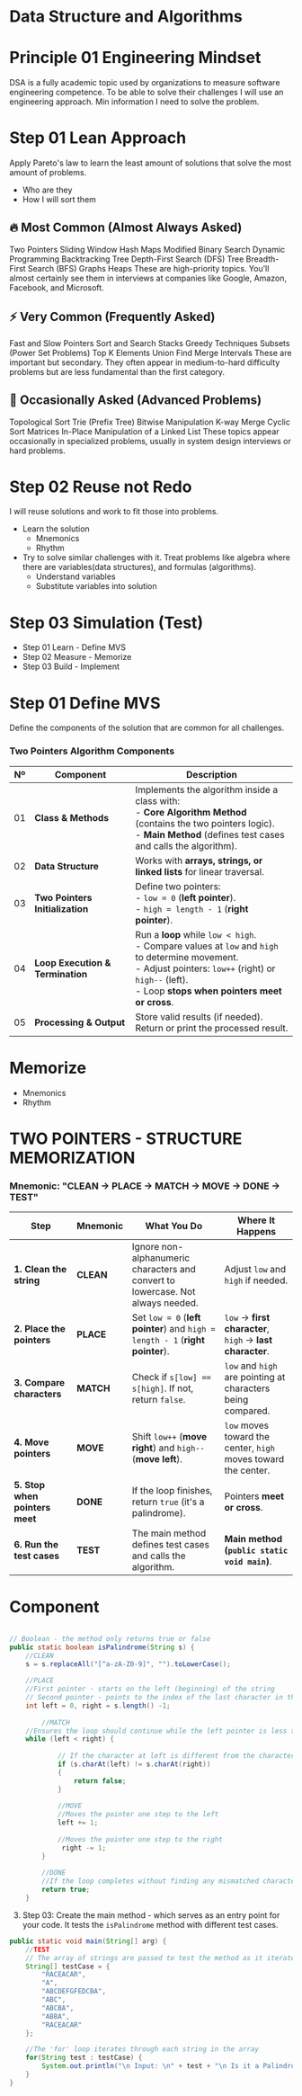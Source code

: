 # Data Structure and Algorithms


# Principle 01 Engineering Mindset
DSA is a fully academic topic used by organizations to measure software engineering competence. To be able to solve 
their challenges I will use an engineering approach. Min information I need to solve the problem. 

# Step 01 Lean Approach
Apply Pareto's law to learn the least amount of solutions that solve the most amount of problems.

- Who are they
- How I will sort them
  
 ## 🔥 Most Common (Almost Always Asked)
  Two Pointers
  Sliding Window
  Hash Maps
  Modified Binary Search
  Dynamic Programming
  Backtracking
  Tree Depth-First Search (DFS)
  Tree Breadth-First Search (BFS)
  Graphs
  Heaps
  These are high-priority topics. You’ll almost certainly see them in interviews at companies like Google, Amazon, Facebook, and Microsoft.

## ⚡ Very Common (Frequently Asked)
Fast and Slow Pointers
Sort and Search
Stacks
Greedy Techniques
Subsets (Power Set Problems)
Top K Elements
Union Find
Merge Intervals
These are important but secondary. They often appear in medium-to-hard difficulty problems but are less fundamental than the first category.

## 🧐 Occasionally Asked (Advanced Problems)
Topological Sort
Trie (Prefix Tree)
Bitwise Manipulation
K-way Merge
Cyclic Sort
Matrices
In-Place Manipulation of a Linked List
These topics appear occasionally in specialized problems, usually in system design interviews or hard problems.

# Step 02 Reuse not Redo
I will reuse solutions and work to fit those into problems.
- Learn the solution
  - Mnemonics
  - Rhythm
- Try to solve similar challenges with it.
Treat problems like algebra where there are variables(data structures), and formulas (algorithms).
  - Understand variables
  - Substitute variables into solution

# Step 03 Simulation (Test)
- Step 01 Learn - Define MVS
- Step 02 Measure - Memorize
- Step 03 Build - Implement


# Step 01 Define MVS
Define the components of the solution that are common for all challenges.

### Two Pointers Algorithm Components

| Nº  | **Component**             | **Description** |
|-----|---------------------------|----------------|
| 01  | **Class & Methods**       | Implements the algorithm inside a class with: <br> - **Core Algorithm Method** (contains the two pointers logic). <br> - **Main Method** (defines test cases and calls the algorithm). |
| 02  | **Data Structure**        | Works with **arrays, strings, or linked lists** for linear traversal. |
| 03  | **Two Pointers Initialization** | Define two pointers: <br> - `low = 0` (**left pointer**). <br> - `high = length - 1` (**right pointer**). |
| 04  | **Loop Execution & Termination** | Run a **loop** while `low < high`. <br> - Compare values at `low` and `high` to determine movement. <br> - Adjust pointers: `low++` (right) or `high--` (left). <br> - Loop **stops when pointers meet or cross**. |
| 05  | **Processing & Output**   | Store valid results (if needed). <br> Return or print the processed result. |


# Memorize
- Mnemonics
- Rhythm

# TWO POINTERS - STRUCTURE MEMORIZATION

### Mnemonic: "CLEAN → PLACE → MATCH → MOVE → DONE → TEST"

| **Step**                       | **Mnemonic**  | **What You Do**                                                                 | **Where It Happens**  |
|--------------------------------|--------------|---------------------------------------------------------------------------------|----------------------|
| **1. Clean the string**        | **CLEAN**  | Ignore non-alphanumeric characters and convert to lowercase. Not always needed. | Adjust `low` and `high` if needed. |
| **2. Place the pointers**      | **PLACE**  | Set `low = 0` (**left pointer**) and `high = length - 1` (**right pointer**).   | `low` → **first character**, `high` → **last character**. |
| **3. Compare characters**      | **MATCH**  | Check if `s[low] == s[high]`. If not, return `false`.                           | `low` and `high` are pointing at characters being compared. |
| **4. Move pointers**           | **MOVE**  | Shift `low++` (**move right**) and `high--` (**move left**).                    | `low` moves toward the center, `high` moves toward the center. |
| **5. Stop when pointers meet** | **DONE**  | If the loop finishes, return `true` (it's a palindrome).                        | Pointers **meet or cross**. |
| **6. Run the test cases**      | **TEST**  | The main method defines test cases and calls the algorithm.                     | **Main method (`public static void main`)**. |



# Component
```java

// Boolean - the method only returns true or false
public static boolean isPalindrome(String s) {
    //CLEAN
    s = s.replaceAll("[^a-zA-Z0-9]", "").toLowerCase();
    
    //PLACE
    //First pointer - starts on the left (beginning) of the string
    // Second pointer - points to the index of the last character in the string
    int left = 0, right = s.length() -1;
        
        //MATCH
    //Ensures the loop should continue while the left pointer is less than/before the right pointer.     
    while (left < right) {
       
            // If the character at left is different from the character at right, it returns false, meaning the string isn't a palindrome.
            if (s.charAt(left) != s.charAt(right))
            {
                return false;
            }
            
            //MOVE
            //Moves the pointer one step to the left
            left += 1;
            
            //Moves the pointer one step to the right
             right -= 1;
        }
        
        //DONE
        //If the loop completes without finding any mismatched characters, it returns 'true'.
        return true;
    }
```

3. Step 03: Create the main method - which serves as an entry point for your code. It tests the `isPalindrome` method with different test cases.

```java
public static void main(String[] arg) {
    //TEST
    // The array of strings are passed to test the method as it iterates through test cases
    String[] testCase = {
        "RACEACAR",
        "A",
        "ABCDEFGFEDCBA",
        "ABC",
        "ABCBA",
        "ABBA",
        "RACEACAR"
    };

    //The 'for' loop iterates through each string in the array
    for(String test : testCase) {
        System.out.println("\n Input: \n" + test + "\n Is it a Palindrome...? \n" + isPalindrome(test));
    }
}

```
